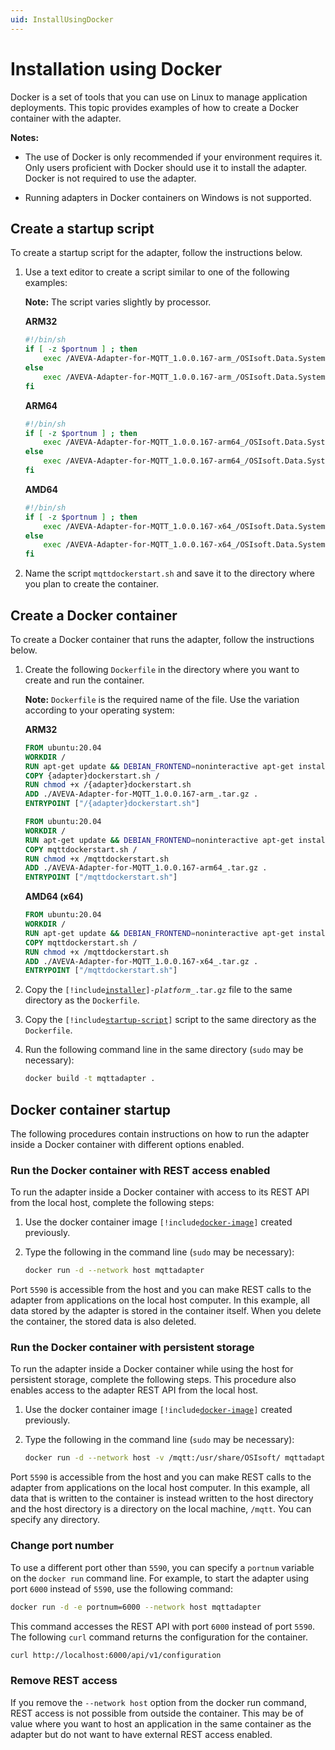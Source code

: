 ```yaml
---
uid: InstallUsingDocker
---
```


# Installation using Docker

Docker is a set of tools that you can use on Linux to manage application deployments. This topic provides examples of how to create a Docker container with the adapter.

**Notes:** 

- The use of Docker is only recommended if your environment requires it. Only users proficient with Docker should use it to install the adapter. Docker is not required to use the adapter.

- Running adapters in Docker containers on Windows is not supported.

## Create a startup script

To create a startup script for the adapter, follow the instructions below.

1. Use a text editor to create a script similar to one of the following examples:

    **Note:** The script varies slightly by processor.

	**ARM32**

    ```bash
    #!/bin/sh
    if [ -z $portnum ] ; then
        exec /AVEVA-Adapter-for-MQTT_1.0.0.167-arm_/OSIsoft.Data.System.Host
    else
        exec /AVEVA-Adapter-for-MQTT_1.0.0.167-arm_/OSIsoft.Data.System.Host --port:$portnum
    fi
    ```

	**ARM64**

    ```bash
    #!/bin/sh
    if [ -z $portnum ] ; then
        exec /AVEVA-Adapter-for-MQTT_1.0.0.167-arm64_/OSIsoft.Data.System.Host
    else
        exec /AVEVA-Adapter-for-MQTT_1.0.0.167-arm64_/OSIsoft.Data.System.Host --port:$portnum
    fi
    ```

    **AMD64**
            
    ```bash
    #!/bin/sh
    if [ -z $portnum ] ; then
        exec /AVEVA-Adapter-for-MQTT_1.0.0.167-x64_/OSIsoft.Data.System.Host
    else
        exec /AVEVA-Adapter-for-MQTT_1.0.0.167-x64_/OSIsoft.Data.System.Host --port:$portnum
    fi
    ```

2. Name the script `mqttdockerstart.sh` and save it to the directory where you plan to create the container.

## Create a Docker container

To create a Docker container that runs the adapter, follow the instructions below.

1. Create the following `Dockerfile` in the directory where you want to create and run the container.

    **Note:** `Dockerfile` is the required name of the file. Use the variation according to your operating system:

    **ARM32**
    
    ```dockerfile
    FROM ubuntu:20.04
    WORKDIR /
    RUN apt-get update && DEBIAN_FRONTEND=noninteractive apt-get install -y ca-certificates libicu66 libssl1.1 curl
    COPY {adapter}dockerstart.sh /
    RUN chmod +x /{adapter}dockerstart.sh
    ADD ./AVEVA-Adapter-for-MQTT_1.0.0.167-arm_.tar.gz .
    ENTRYPOINT ["/{adapter}dockerstart.sh"]
    ```

	```dockerfile
	FROM ubuntu:20.04
	WORKDIR /
	RUN apt-get update && DEBIAN_FRONTEND=noninteractive apt-get install -y ca-certificates libicu66 libssl1.1 curl
	COPY mqttdockerstart.sh /
	RUN chmod +x /mqttdockerstart.sh
	ADD ./AVEVA-Adapter-for-MQTT_1.0.0.167-arm64_.tar.gz .
	ENTRYPOINT ["/mqttdockerstart.sh"]
	```

	**AMD64 (x64)**

	```dockerfile
	FROM ubuntu:20.04
	WORKDIR /
	RUN apt-get update && DEBIAN_FRONTEND=noninteractive apt-get install -y ca-certificates libicu66 libssl1.1 curl
	COPY mqttdockerstart.sh /
	RUN chmod +x /mqttdockerstart.sh
	ADD ./AVEVA-Adapter-for-MQTT_1.0.0.167-x64_.tar.gz .
	ENTRYPOINT ["/mqttdockerstart.sh"]
	```

2. Copy the <code>[!include[installer](../_includes/inline/installer-name.md)]-<var>platform</var>_.tar.gz</code> file to the same directory as the `Dockerfile`.

3. Copy the <code>[!include[startup-script](../_includes/inline/startup-script.md)]</code> script to the same directory as the `Dockerfile`.

4. Run the following command line in the same directory (`sudo` may be necessary):

	```bash
	docker build -t mqttadapter .
	```

## Docker container startup

The following procedures contain instructions on how to run the adapter inside a Docker container with different options enabled.

### Run the Docker container with REST access enabled

To run the adapter inside a Docker container with access to its REST API from the local host, complete the following steps:

1. Use the docker container image <code>[!include[docker-image](../_includes/inline/docker-image.md)]</code> created previously.

2. Type the following in the command line (`sudo` may be necessary):

    ```bash
    docker run -d --network host mqttadapter
    ```

Port `5590` is accessible from the host and you can make REST calls to the adapter from applications on the local host computer. In this example, all data stored by the adapter is stored in the container itself. When you delete the container, the stored data is also deleted.

### Run the Docker container with persistent storage

To run the adapter inside a Docker container while using the host for persistent storage, complete the following steps. This procedure also enables access to the adapter REST API from the local host.

1. Use the docker container image <code>[!include[docker-image](../_includes/inline/docker-image.md)]</code> created previously.

2. Type the following in the command line (`sudo` may be necessary):

    ```bash
	docker run -d --network host -v /mqtt:/usr/share/OSIsoft/ mqttadapter
	```

Port `5590` is accessible from the host and you can make REST calls to the adapter from applications on the local host computer. In this example, all data that is written to the container is instead written to the host directory and the host directory is a directory on the local machine, `/mqtt`. You can specify any directory.

### Change port number

To use a different port other than `5590`, you can specify a `portnum` variable on the `docker run` command line. For example, to start the adapter using port `6000` instead of `5590`, use the following command:

```bash
docker run -d -e portnum=6000 --network host mqttadapter
```

This command accesses the REST API with port `6000` instead of port `5590`. The following `curl` command returns the configuration for the container.

```bash
curl http://localhost:6000/api/v1/configuration
```

### Remove REST access

If you remove the `--network host` option from the docker run command, REST access is not possible from outside the container. This may be of value where you want to host an application in the same container as the adapter but do not want to have external REST access enabled.
